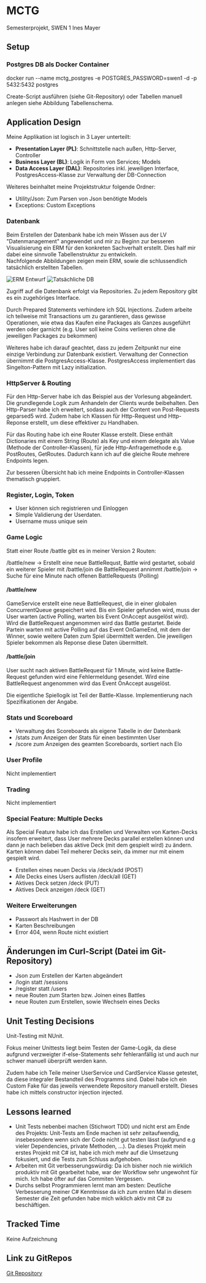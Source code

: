 # MCTG

Semesterprojekt, SWEN 1
Ines Mayer

## Setup

### Postgres DB als Docker Container

docker run --name mctg_postgres -e POSTGRES_PASSWORD=swen1 -d -p 5432:5432 postgres

Create-Script ausführen (siehe Git-Repository) oder Tabellen manuell anlegen siehe Abbildung Tabellenschema.

## Application Design

Meine Applikation ist logisch in 3 Layer unterteilt:

- **Presentation Layer (PL)**: Schnittstelle nach außen, Http-Server, Controller
- **Business Layer (BL)**: Logik in Form von Services; Models
- **Data Access Layer (DAL)**: Repositories inkl. jeweiligen Interface, PostgresAccess-Klasse zur Verwaltung der DB-Connection

Weiteres beinhaltet meine Projektstruktur folgende Ordner:

- Utility/Json: Zum Parsen von Json benötigte Models
- Exceptions: Custom Exceptions

### Datenbank

Beim Erstellen der Datenbank habe ich mein Wissen aus der LV "Datenmanagement" angewendet und mir zu Beginn zur besseren Visualisierung ein ERM für den konkreten Sachverhalt erstellt. Dies half mir dabei eine sinnvolle Tabellenstruktur zu entwickeln.  
Nachfolgende Abbildungen zeigen mein ERM, sowie die schlussendlich tatsächlich erstellten Tabellen.

![ERM Entwurf](./doku_img/erm.jpg)
![Tatsächliche DB](./doku_img/db.PNG)

Zugriff auf die Datenbank erfolgt via Repositories. Zu jedem Repository gibt es ein zugehöriges Interface.

Durch Prepared Statements verhindere ich SQL Injections. Zudem arbeite ich teilweise mit Transactions um zu garantieren, dass gewisse Operationen, wie etwa das Kaufen eine Packages als Ganzes ausgeführt werden oder garnicht (e.g. User soll keine Coins verlieren ohne die jeweiligen Packages zu bekommen)

Weiteres habe ich darauf geachtet, dass zu jedem Zeitpunkt nur eine einzige Verbindung zur Datenbank existiert. Verwaltung der Connection übernimmt die PostgresAccess-Klasse. PostgresAccess implementiert das Singelton-Pattern mit Lazy initialization.  

### HttpServer & Routing

Für den Http-Server habe ich das Beispiel aus der Vorlesung abgeändert. Die grundlegende Logik zum Anhandeln der Clients wurde beibehalten. Den Http-Parser habe ich erweitert, sodass auch der Content von Post-Requests geparsed5 wird. Zudem habe ich Klassen für Http-Request und Http-Reponse erstellt, um diese effektiver zu Handhaben.

Für das Routing habe ich eine Router Klasse erstellt. Diese enthält Dictionaries mit einem String (Route) als Key und einem delegate als Value (Methode der Controller-Klassen), für jede Http-Anfragemethode e.g. PostRoutes, GetRoutes. Dadurch kann ich auf die gleiche Route mehrere Endpoints legen.

Zur besseren Übersicht hab ich meine Endpoints in Controller-Klassen thematisch gruppiert.

### Register, Login, Token

- User können sich registrieren und Einloggen
- Simple Validierung der Userdaten.
- Username muss unique sein

### Game Logic

Statt einer Route /battle gibt es in meiner Version 2 Routen:

/battle/new -> Erstellt eine neue BattleRequst, Battle wird gestartet, sobald ein weiterer Spieler mit /battle/join die BattleRequest annimmt
/battle/join -> Suche für eine Minute nach offenen BattleRequests (Polling)

#### /battle/new
GameService erstellt eine neue BattleRequest, die in einer globalen ConcurrentQueue gespeichert wird. Bis ein Spieler gefunden wird, muss der User warten (active Polling, warten bis Event OnAccept ausgelöst wird). Wird die BattleRequest angenommen wird das Battle gestartet. Beide Partein warten mit active Polling auf das Event OnGameEnd, mit dem der Winner, sowie weitere Daten zum Spiel übermittelt werden. Die jeweiligen Spieler bekommen als Reponse diese Daten übermittelt.

#### /battle/join
User sucht nach aktiven BattleRequest für 1 Minute, wird keine Battle-Request gefunden wird eine Fehlermeldung gesendet. Wird eine BattleRequest angenommen wird das Event OnAccept ausgelöst.

Die eigentliche Spiellogik ist Teil der Battle-Klasse. Implementierung nach Spezifikationen der Angabe.

### Stats und Scoreboard

- Verwaltung des Scoreboards als eigene Tabelle in der Datenbank
- /stats zum Anzeigen der Stats für einen bestimmten User
- /score zum Anzeigen des geamten Scoreboards, sortiert nach Elo

### User Profile

Nicht implementiert

### Trading

Nicht implementiert

### Special Feature: Multiple Decks

Als Special Feature habe ich das Erstellen und Verwalten von Karten-Decks insofern erweitert, dass User mehrere Decks parallel erstellen können und dann je nach belieben das aktive Deck (mit dem gespielt wird) zu ändern. Karten können dabei Teil meherer Decks sein, da immer nur mit einem gespielt wird.

- Erstellen eines neuen Decks via /deck/add (POST)
- Alle Decks eines Users auflisten /deck/all (GET)
- Aktives Deck setzen /deck (PUT)
- Aktives Deck anzeigen /deck (GET)

### Weitere Erweiterungen

- Passwort als Hashwert in der DB
- Karten Beschreibungen
- Error 404, wenn Route nicht existiert

## Änderungen im Curl-Script (Datei im Git-Repository)

- Json zum Erstellen der Karten abgeändert
- /login statt /sessions
- /register statt /users
- neue Routen zum Starten bzw. Joinen eines Battles
- neue Routen zum Erstellen, sowie Wechseln eines Decks

## Unit Testing Decisions

Unit-Testing mit NUnit.

Fokus meiner Unittests liegt beim Testen der Game-Logik, da diese aufgrund verzweigter if-else-Statements sehr fehleranfällig ist und auch nur schwer manuell überprüft werden kann.

Zudem habe ich Teile meiner UserService und CardService Klasse getestet, da diese integraler Bestandteil des Programms sind. Dabei habe ich ein Custom Fake für das jeweils verwendete Repository manuell erstellt. Dieses habe ich mittels constructor injection injected.

## Lessons learned

- Unit Tests nebenbei machen (Stichwort TDD) und nicht erst am Ende des Projekts: Unit-Tests am Ende machen ist sehr zeitaufwendig, insebesondere wenn sich der Code nicht gut testen lässt (aufgrund e.g vieler Dependencies, private Methoden, ...). Da dieses Projekt mein erstes Projekt mit C# ist, habe ich mich mehr auf die Umsetzung fokusiert, und die Tests zum Schluss aufgehoben.
- Arbeiten mit Git verbesserungswürdig: Da ich bisher noch nie wirklich produktiv mit Git gearbeitet habe, war der Workflow sehr ungewohnt für mich. Ich habe öfter auf das Commiten Vergessen.  
- Durchs selbst Programmieren lernt man am besten: Deutliche Verbesserung meiner C# Kenntnisse da ich zum ersten Mal in diesem Semester die Zeit gefunden habe mich wiklich aktiv mit C# zu beschäftigen.

## Tracked Time

Keine Aufzeichnung

## Link zu GitRepos

[Git Repository](https://github.com/xxaemy/MCTG)
